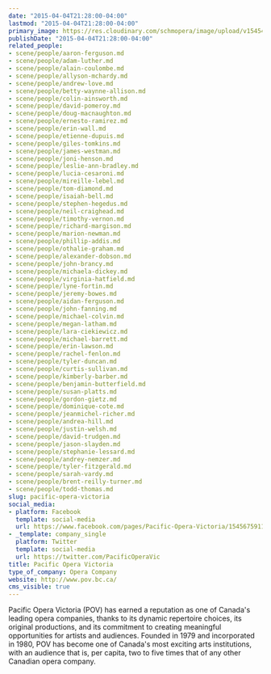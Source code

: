 ```yaml
---
date: "2015-04-04T21:28:00-04:00"
lastmod: "2015-04-04T21:28:00-04:00"
primary_image: https://res.cloudinary.com/schmopera/image/upload/v1545409169/media/webhook-uploads/1428197318534/POVLogo.jpeg.jpeg
publishDate: "2015-04-04T21:28:00-04:00"
related_people:
- scene/people/aaron-ferguson.md
- scene/people/adam-luther.md
- scene/people/alain-coulombe.md
- scene/people/allyson-mchardy.md
- scene/people/andrew-love.md
- scene/people/betty-waynne-allison.md
- scene/people/colin-ainsworth.md
- scene/people/david-pomeroy.md
- scene/people/doug-macnaughton.md
- scene/people/ernesto-ramirez.md
- scene/people/erin-wall.md
- scene/people/etienne-dupuis.md
- scene/people/giles-tomkins.md
- scene/people/james-westman.md
- scene/people/joni-henson.md
- scene/people/leslie-ann-bradley.md
- scene/people/lucia-cesaroni.md
- scene/people/mireille-lebel.md
- scene/people/tom-diamond.md
- scene/people/isaiah-bell.md
- scene/people/stephen-hegedus.md
- scene/people/neil-craighead.md
- scene/people/timothy-vernon.md
- scene/people/richard-margison.md
- scene/people/marion-newman.md
- scene/people/phillip-addis.md
- scene/people/othalie-graham.md
- scene/people/alexander-dobson.md
- scene/people/john-brancy.md
- scene/people/michaela-dickey.md
- scene/people/virginia-hatfield.md
- scene/people/lyne-fortin.md
- scene/people/jeremy-bowes.md
- scene/people/aidan-ferguson.md
- scene/people/john-fanning.md
- scene/people/michael-colvin.md
- scene/people/megan-latham.md
- scene/people/lara-ciekiewicz.md
- scene/people/michael-barrett.md
- scene/people/erin-lawson.md
- scene/people/rachel-fenlon.md
- scene/people/tyler-duncan.md
- scene/people/curtis-sullivan.md
- scene/people/kimberly-barber.md
- scene/people/benjamin-butterfield.md
- scene/people/susan-platts.md
- scene/people/gordon-gietz.md
- scene/people/dominique-cote.md
- scene/people/jeanmichel-richer.md
- scene/people/andrea-hill.md
- scene/people/justin-welsh.md
- scene/people/david-trudgen.md
- scene/people/jason-slayden.md
- scene/people/stephanie-lessard.md
- scene/people/andrey-nemzer.md
- scene/people/tyler-fitzgerald.md
- scene/people/sarah-vardy.md
- scene/people/brent-reilly-turner.md
- scene/people/todd-thomas.md
slug: pacific-opera-victoria
social_media:
- platform: Facebook
  template: social-media
  url: https://www.facebook.com/pages/Pacific-Opera-Victoria/154567591135?fref=ts
- _template: company_single
  platform: Twitter
  template: social-media
  url: https://twitter.com/PacificOperaVic
title: Pacific Opera Victoria
type_of_company: Opera Company
website: http://www.pov.bc.ca/
cms_visible: true
---
```


<p>
	Pacific Opera Victoria (POV) has earned a reputation as one of Canada's leading opera companies, thanks to its dynamic repertoire choices, its original productions, and its commitment to creating meaningful opportunities for artists and audiences. Founded in 1979 and incorporated in 1980, POV has become one of Canada's most exciting arts institutions, with an audience that is, per capita, two to five times that of any other Canadian opera company.
</p>
